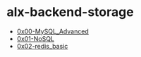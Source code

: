 # alx-backend-storage
- [0x00-MySQL_Advanced](https://github.com/getdaniel/alx-backend-storage/blob/main/0x00-MySQL_Advanced)
- [0x01-NoSQL](https://github.com/getdaniel/alx-backend-storage/blob/main/0x01-NoSQL)
- [0x02-redis_basic](https://github.com/getdaniel/alx-backend-storage/blob/main/0x02-redis_basic)
